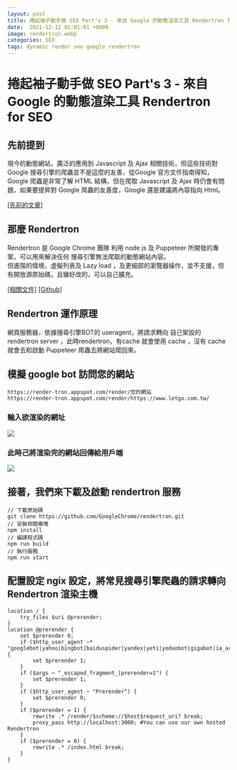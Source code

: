 ```yaml
---
layout: post
title: 捲起袖子動手做 SEO Part's 3 - 來自 Google 的動態渲染工具 Rendertron for SEO
date:  2021-12-12 01:01:01 +0800
image: rendertron.webp
categories: SEO
tags: dynamic render seo google rendertron
---
```

# 捲起袖子動手做 SEO Part's 3 - 來自 Google 的動態渲染工具 Rendertron for SEO

## 先前提到  
現今的動態網站，廣泛的應用到 Javascript 及 Ajax 相關技術，但這些技術對 Google 搜尋引擎的爬蟲並不是這麼的友善，從Google 官方文件指南得知，Google 爬蟲是非常了解 HTML 結構，但在爬取 Javascript 及 Ajax 時仍會有問題，如果要提昇對 Google 爬蟲的友善度，Google 還是建議將內容指向 Html。

[[先前的文章]](https://blog.markkulab.net/2021/09/10/seo-dynamic-web-page/)

## 那麼 Rendertron 
Rendertron 是 Google Chrome 團隊 利用 node js 及 Puppeteer 所開發的專案，可以用來解決任何 搜尋引擎無法爬取的動態網站內容。  
但進階的情境，虛擬列表及 Lazy load ，及更細部的瀏覽器操作，並不支援，但有開放源原始碼，且蠻好改的，可以自己擴充。

[[相關文件]](https://developers.google.com/search/blog/2019/01/dynamic-rendering-with-rendertron?fbclid=IwAR1PTgr_kts2V0fZQhH2gyzCW0jHhXwi1Gx83c7yZmWe5Yo5VRE6DT_SzL4)
[[Github]](https://github.com/GoogleChrome/rendertron)

## Rendertron 運作原理 
網頁服務器，依據搜尋引擎BOT的 useragent，將請求轉向 自己架設的 rendertron server ，此時rendertron，有cache 就會使用 cache ，沒有 cache 就會去和啟動 Puppeteer 爬蟲去將網站爬回來。

## 模擬 google bot 訪問您的網站

```
https://render-tron.appspot.com/render/您的網站
https://render-tron.appspot.com/render/https://www.letgo.com.tw/
```

### 輸入欲渲染的網址
![](https://i.imgur.com/I7ZE8i5.png)

###  此時己將渲染完的網站回傳給用戶端
![](https://i.imgur.com/iA2Qi6P.jpg)

## 接著，我們來下載及啟動 rendertron 服務

```
// 下載原始碼
git clone https://github.com/GoogleChrome/rendertron.git
// 安裝相關模塊
npm install
// 編譯程式碼
npm run build
// 執行服務
npm run start

```

##  配置設定 ngix 設定，將常見搜尋引擎爬蟲的請求轉向 Rendertron 渲染主機
```
location / {
    try_files $uri @prerender;
}
location @prerender {
    set $prerender 0;
    if ($http_user_agent ~* "googlebot|yahoo|bingbot|baiduspider|yandex|yeti|yodaobot|gigabot|ia_archiver|facebookexternalhit|twitterbot|developers\.google\.com") {
        set $prerender 1;
    }
    if ($args ~ "_escaped_fragment_|prerender=1") {
        set $prerender 1;
    }
    if ($http_user_agent ~ "Prerender") {
        set $prerender 0;
    }
    if ($prerender = 1) {
        rewrite .* /render/$scheme://$host$request_uri? break;
        proxy_pass http://localhost:3000; #You can use our own hosted Rendertron
    }
    if ($prerender = 0) {
        rewrite .* /index.html break;
    }
}
```